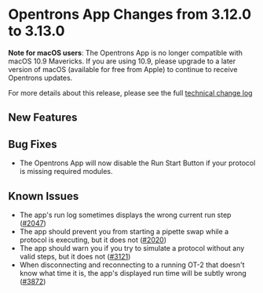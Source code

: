 # Opentrons App Changes from 3.12.0 to 3.13.0

**Note for macOS users**: The Opentrons App is no longer compatible with macOS 10.9 Mavericks. If you are using 10.9, please upgrade to a later version of macOS (available for free from Apple) to continue to receive Opentrons updates.

For more details about this release, please see the full [technical change log][changelog]

[changelog]: https://github.com/Opentrons/opentrons/blob/edge/CHANGELOG.md

## New Features


## Bug Fixes

- The Opentrons App will now disable the Run Start Button if your protocol is missing required modules.

[electron-6]: https://electronjs.org/releases/stable?version=6

## Known Issues

- The app's run log sometimes displays the wrong current run step ([#2047][2047])
- The app should prevent you from starting a pipette swap while a protocol is executing, but it does not ([#2020][2020])
- The app should warn you if you try to simulate a protocol without any valid steps, but it does not ([#3121][3121])
- When disconnecting and reconnecting to a running OT-2 that doesn't know what time it is, the app's displayed run time will be subtly wrong ([#3872][3872])

[2047]: https://github.com/Opentrons/opentrons/issues/2047
[2020]: https://github.com/Opentrons/opentrons/issues/2020
[2676]: https://github.com/Opentrons/opentrons/issues/2676
[3121]: https://github.com/Opentrons/opentrons/issues/3121
[3872]: https://github.com/Opentrons/opentrons/issues/3872
